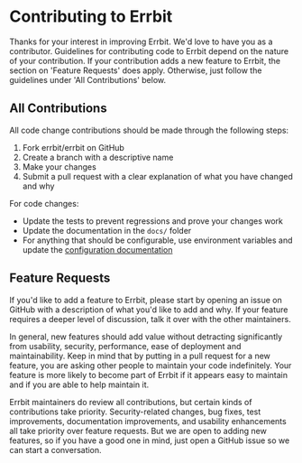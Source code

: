 # Contributing to Errbit

Thanks for your interest in improving Errbit. We'd love to have you as a
contributor. Guidelines for contributing code to Errbit depend on the
nature of your contribution. If your contribution adds a new feature to
Errbit, the section on 'Feature Requests' does apply. Otherwise, just
follow the guidelines under 'All Contributions' below.

## All Contributions

All code change contributions should be made through the following steps:

1. Fork errbit/errbit on GitHub
2. Create a branch with a descriptive name
3. Make your changes
4. Submit a pull request with a clear explanation of what you have
   changed and why

For code changes:
- Update the tests to prevent regressions and prove your changes work
- Update the documentation in the `docs/` folder
- For anything that should be configurable, use environment variables and
  update the [configuration documentation](docs/configuration.md)

## Feature Requests

If you'd like to add a feature to Errbit, please start by opening an
issue on GitHub with a description of what you'd like to add and why. If
your feature requires a deeper level of discussion, talk it over with
the other maintainers.

In general, new features should add value without detracting
significantly from usability, security, performance, ease of deployment
and maintainability. Keep in mind that by putting in a pull request for
a new feature, you are asking other people to maintain your code
indefinitely. Your feature is more likely to become part of Errbit if it
appears easy to maintain and if you are able to help maintain it.

Errbit maintainers do review all contributions, but certain kinds of
contributions take priority. Security-related changes, bug fixes, test
improvements, documentation improvements, and usability enhancements all
take priority over feature requests. But we are open to adding new
features, so if you have a good one in mind, just open a GitHub issue so
we can start a conversation.

